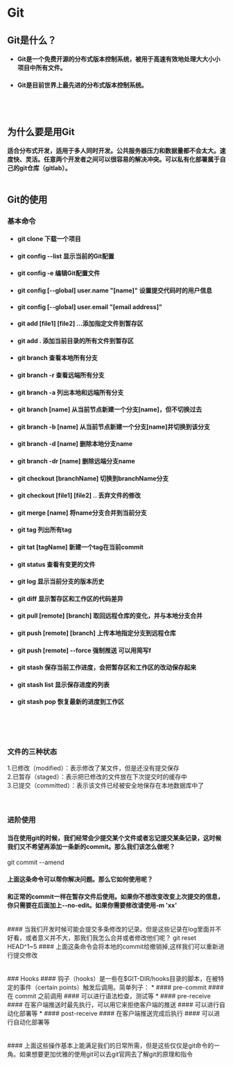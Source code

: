 # Git
## Git是什么？
* #### Git是一个免费开源的分布式版本控制系统，被用于高速有效地处理大大小小项目中所有文件。
* #### Git是目前世界上最先进的分布式版本控制系统。
<br/><br/>

## 为什么要是用Git
#### 适合分布式开发，适用于多人同时开发。公共服务器压力和数据量都不会太大。速度快、灵活。任意两个开发者之间可以很容易的解决冲突。可以私有化部署属于自己的git仓库（gitlab）。<br/><br/>

## Git的使用
### 基本命令
* #### git clone 下载一个项目
* #### git config --list 显示当前的Git配置
* #### git config -e 编辑Git配置文件
* #### git config [--global] user.name "[name]"  设置提交代码时的用户信息
* #### git config [--global] user.email "[email address]"
* #### git add [file1] [file2] ...添加指定文件到暂存区 
* #### git add . 添加当前目录的所有文件到暂存区
* #### git branch 查看本地所有分支
* #### git branch -r 查看远端所有分支
* #### git branch -a 列出本地和远端所有分支
* #### git branch [name] 从当前节点新建一个分支[name]，但不切换过去
* #### git branch -b [name] 从当前节点新建一个分支[name]并切换到该分支
* #### git branch -d [name] 删除本地分支name
* #### git branch -dr [name] 删除远端分支name
* #### git checkout [branchName] 切换到branchName分支
* #### git checkout [file1] [file2] .. 丢弃文件的修改
* #### git merge [name] 将name分支合并到当前分支
* #### git tag 列出所有tag
* #### git tat [tagName] 新建一个tag在当前commit
* #### git status 查看有变更的文件
* #### git log 显示当前分支的版本历史
* #### git diff 显示暂存区和工作区的代码差异
* #### git pull [remote] [branch] 取回远程仓库的变化，并与本地分支合并
* #### git push [remote] [branch] 上传本地指定分支到远程仓库
* #### git push [remote] --force 强制推送 可以用简写f
* #### git stash 保存当前工作进度，会把暂存区和工作区的改动保存起来
* #### git stash list 显示保存进度的列表
* #### git stash pop 恢复最新的进度到工作区
<br/><br/><br/>

### 文件的三种状态
1.已修改（modified）：表示修改了某文件，但是还没有提交保存<br/>
2.已暂存（staged）：表示把已修改的文件放在下次提交时的缓存中<br/>
3.已提交（committed）：表示该文件已经被安全地保存在本地数据库中了
<br/><br/><br/>

### 进阶使用
#### 当在使用git的时候，我们经常会少提交某个文件或者忘记提交某条记录，这时候我们又不希望再添加一条新的commit。那么我们该怎么做呢？
git commit --amend 
#### 上面这条命令可以帮你解决问题。那么它如何使用呢？
#### 和正常的commit一样在暂存文件后使用。如果你不想改变改变上次提交的信息，你只需要在后面加上--no-edit。如果你需要修改请使用-m 'xx'
<br>
#### 当我们开发时候可能会提交多条修改的记录。但是这些记录在log里面并不好看，或者意义并不大，那我们我怎么合并或者修改他们呢？
git reset HEAD^1~5
#### 上面这条命令会将本地的commit给撤销掉,这样我们可以重新进行提交修改
<br/><br/><br/>
### Hooks
#### 钩子（hooks）是一些在$GIT-DIR/hooks目录的脚本，在被特定的事件（certain points）触发后调用。简单列子：
* #### pre-commit
#### 在 commit 之前调用
#### 可以进行语法检查，测试等
* #### pre-receive
#### 在客户端推送时最先执行，可以用它来拒绝客户端的推送
#### 可以进行自动化部署等
* #### post-receive
#### 在客户端推送完成后执行
#### 可以进行自动化部署等
<br/><br/><br/>
#### 上面这些操作基本上能满足我们的日常所需，但是这些仅仅是git命令的一角。如果想要更加优雅的使用git可以去git官网去了解git的原理和指令

